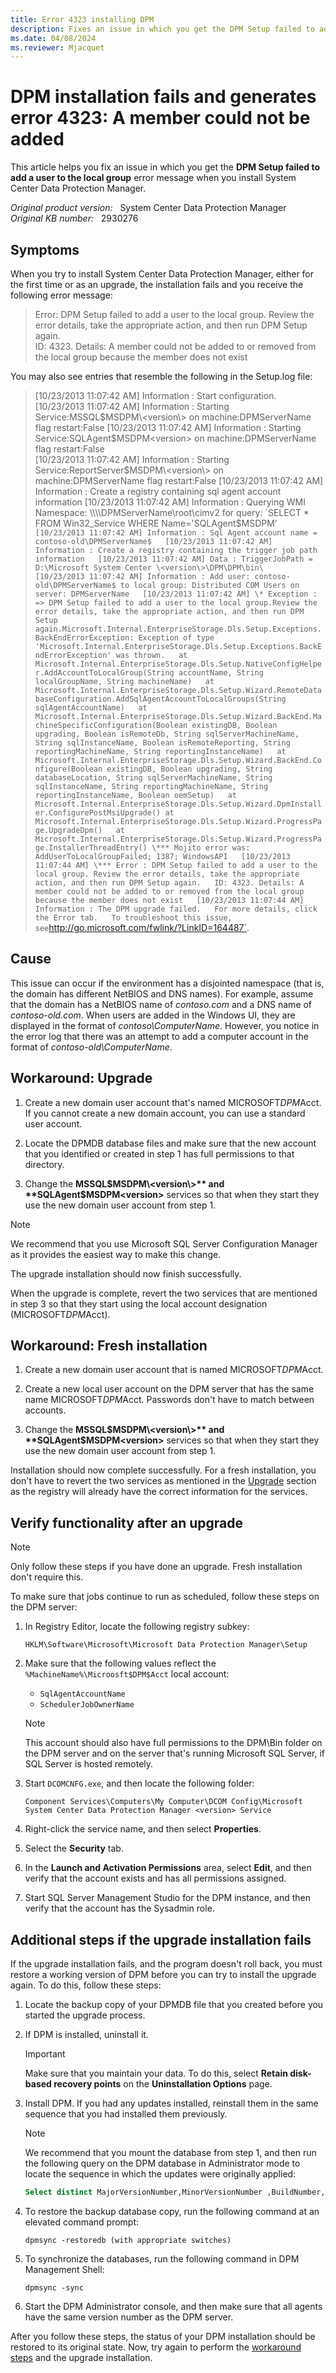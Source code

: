 ```yaml
---
title: Error 4323 installing DPM
description: Fixes an issue in which you get the DPM Setup failed to add a user to the local group error message when you install System Center Data Protection Manager.
ms.date: 04/08/2024
ms.reviewer: Mjacquet
---
```

# DPM installation fails and generates error 4323: A member could not be added

This article helps you fix an issue in which you get the **DPM Setup failed to add a user to the local group** error message when you install System Center Data Protection Manager.

_Original product version:_ &nbsp; System Center Data Protection Manager  
_Original KB number:_ &nbsp; 2930276

## Symptoms

When you try to install System Center Data Protection Manager, either for the first time or as an upgrade, the installation fails and you receive the following error message:

> Error: DPM Setup failed to add a user to the local group. Review the error details, take the appropriate action, and then run DPM Setup again.  
> ID: 4323. Details: A member could not be added to or removed from the local group because the member does not exist

You may also see entries that resemble the following in the Setup.log file:

> [10/23/2013 11:07:42 AM] Information : Start configuration.  
> [10/23/2013 11:07:42 AM] Information : Starting Service:MSSQL$MSDPM\<version\> on machine:DPMServerName flag restart:False  
> [10/23/2013 11:07:42 AM] Information : Starting Service:SQLAgent$MSDPM\<version\> on machine:DPMServerName flag restart:False  
> [10/23/2013 11:07:42 AM] Information : Starting Service:ReportServer$MSDPM\<version\> on machine:DPMServerName flag restart:False  
> [10/23/2013 11:07:42 AM] Information : Create a registry containing sql agent account information  
> [10/23/2013 11:07:42 AM] Information : Querying WMI Namespace: \\\\DPMServerName\root\cimv2 for query: `SELECT * FROM Win32_Service WHERE Name='SQLAgent$MSDPM<version>'`  
> [10/23/2013 11:07:42 AM] Information : Sql Agent account name = contoso-old\DPMServerName$  
> [10/23/2013 11:07:42 AM] Information : Create a registry containing the trigger job path information  
> [10/23/2013 11:07:42 AM] Data : TriggerJobPath = D:\Microsoft System Center \<version\>\DPM\DPM\bin\  
> [10/23/2013 11:07:42 AM] Information : Add user: contoso-old\DPMServerName$ to local group: Distributed COM Users on server: DPMServerName  
> [10/23/2013 11:07:42 AM] \* Exception : => DPM Setup failed to add a user to the local group.Review the error details, take the appropriate action, and then run DPM Setup again.Microsoft.Internal.EnterpriseStorage.Dls.Setup.Exceptions.BackEndErrorException: Exception of type 'Microsoft.Internal.EnterpriseStorage.Dls.Setup.Exceptions.BackEndErrorException' was thrown.  
> at Microsoft.Internal.EnterpriseStorage.Dls.Setup.NativeConfigHelper.AddAccountToLocalGroup(String accountName, String localGroupName, String machineName)  
> at Microsoft.Internal.EnterpriseStorage.Dls.Setup.Wizard.RemoteDatabaseConfiguration.AddSqlAgentAccountToLocalGroups(String sqlAgentAccountName)  
> at Microsoft.Internal.EnterpriseStorage.Dls.Setup.Wizard.BackEnd.MachineSpecificConfiguration(Boolean existingDB, Boolean upgrading, Boolean isRemoteDb, String sqlServerMachineName, String sqlInstanceName, Boolean isRemoteReporting, String reportingMachineName, String reportingInstanceName)  
> at Microsoft.Internal.EnterpriseStorage.Dls.Setup.Wizard.BackEnd.Configure(Boolean existingDB, Boolean upgrading, String databaseLocation, String sqlServerMachineName, String sqlInstanceName, String reportingMachineName, String reportingInstanceName, Boolean oemSetup)  
> at Microsoft.Internal.EnterpriseStorage.Dls.Setup.Wizard.DpmInstaller.ConfigurePostMsiUpgrade()
at Microsoft.Internal.EnterpriseStorage.Dls.Setup.Wizard.ProgressPage.UpgradeDpm()  
> at Microsoft.Internal.EnterpriseStorage.Dls.Setup.Wizard.ProgressPage.InstallerThreadEntry()
\*** Mojito error was: AddUserToLocalGroupFailed; 1387; WindowsAPI  
> [10/23/2013 11:07:44 AM] \*** Error : DPM Setup failed to add a user to the local group. Review the error details, take the appropriate action, and then run DPM Setup again.  
> ID: 4323. Details: A member could not be added to or removed from the local group because the member does not exist  
> [10/23/2013 11:07:44 AM] Information : The DPM upgrade failed.  
> For more details, click the Error tab.  
> To troubleshoot this issue, see `http://go.microsoft.com/fwlink/?LinkID=164487`.

## Cause

This issue can occur if the environment has a disjointed namespace (that is, the domain has different NetBIOS and DNS names). For example, assume that the domain has a NetBIOS name of *contoso.com* and a DNS name of *contoso-old.com*. When users are added in the Windows UI, they are displayed in the format of *contoso\ComputerName*. However, you notice in the error log that there was an attempt to add a computer account in the format of *contoso-old\ComputerName*.

## Workaround: Upgrade

1. Create a new domain user account that's named MICROSOFT$DPM$Acct. If you cannot create a new domain account, you can use a standard user account.

2. Locate the DPMDB database files and make sure that the new account that you identified or created in step 1 has full permissions to that directory.

3. Change the **MSSQL$MSDPM\<version\>** and **SQLAgent$MSDPM\<version\>** services so that when they start they use the new domain user account from step 1.

> [!NOTE]
> We recommend that you use Microsoft SQL Server Configuration Manager as it provides the easiest way to make this change.

The upgrade installation should now finish successfully.

When the upgrade is complete, revert the two services that are mentioned in step 3 so that they start using the local account designation (MICROSOFT$DPM$Acct).

## Workaround: Fresh installation

1. Create a new domain user account that is named MICROSOFT$DPM$Acct.

2. Create a new local user account on the DPM server that has the same name MICROSOFT$DPM$Acct. Passwords don't have to match between accounts.

3. Change the **MSSQL$MSDPM\<version\>** and **SQLAgent$MSDPM\<version\>** services so that when they start they use the new domain user account from step 1.

Installation should now complete successfully. For a fresh installation, you don't have to revert the two services as mentioned in the [Upgrade](#workaround-upgrade) section as the registry will already have the correct information for the services.

## Verify functionality after an upgrade

> [!NOTE]
> Only follow these steps if you have done an upgrade. Fresh installation don't require this.

To make sure that jobs continue to run as scheduled, follow these steps on the DPM server:

1. In Registry Editor, locate the following registry subkey:

    `HKLM\Software\Microsoft\Microsoft Data Protection Manager\Setup`

2. Make sure that the following values reflect the `%MachineName%\Microosft$DPM$Acct` local account:

    - `SqlAgentAccountName`
    - `SchedulerJobOwnerName`

    > [!NOTE]
    > This account should also have full permissions to the DPM\Bin folder on the DPM server and on the server that's running Microsoft SQL Server, if SQL Server is hosted remotely.

3. Start `DCOMCNFG.exe`, and then locate the following folder:

    `Component Services\Computers\My Computer\DCOM Config\Microsoft System Center Data Protection Manager <version> Service`

4. Right-click the service name, and then select **Properties**.
5. Select the **Security** tab.
6. In the **Launch and Activation Permissions** area, select **Edit**, and then verify that the account exists and has all permissions assigned.
7. Start SQL Server Management Studio for the DPM instance, and then verify that the account has the Sysadmin role.

## Additional steps if the upgrade installation fails

If the upgrade installation fails, and the program doesn't roll back, you must restore a working version of DPM before you can try to install the upgrade again. To do this, follow these steps:

1. Locate the backup copy of your DPMDB file that you created before you started the upgrade process.
2. If DPM is installed, uninstall it.

    > [!IMPORTANT]
    > Make sure that you maintain your data. To do this, select **Retain disk-based recovery points** on the **Uninstallation Options** page.

3. Install DPM. If you had any updates installed, reinstall them in the same sequence that you had installed them previously.

    > [!NOTE]
    > We recommend that you mount the database from step 1, and then run the following query on the DPM database in Administrator mode to locate the sequence in which the updates were originally applied:

    ```sql
    Select distinct MajorVersionNumber,MinorVersionNumber ,BuildNumber, FileName FROM [DPMDB].[dbo].[tbl_AM_AgentPatch] where MajorVersionNumber = 4 and MinorVersionNumber =1 order by BuildNumber desc
    ```

4. To restore the backup database copy, run the following command at an elevated command prompt:

    ```console
    dpmsync -restoredb (with appropriate switches)
    ```

5. To synchronize the databases, run the following command in DPM Management Shell:

    ```console
    dpmsync -sync
    ```  

6. Start the DPM Administrator console, and then make sure that all agents have the same version number as the DPM server.

After you follow these steps, the status of your DPM installation should be restored to its original state. Now, try again to perform the [workaround steps](#workaround-upgrade) and the upgrade installation.
